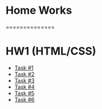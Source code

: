 # Home Works
==============  
 
 HW1  (HTML/CSS)
 ==============  
  - [Task #1](https://codepen.io/olegchorpita/pen/VBmeEM)  
  - [Task #2](https://codepen.io/olegchorpita/pen/wxoYBN) 
  - [Task #3](https://codepen.io/olegchorpita/pen/mjOQbZ)
  - [Task #4](https://codepen.io/olegchorpita/pen/wxoaNK)
  - [Task #5](https://codepen.io/olegchorpita/pen/jpyOEM)
  - [Task #6](https://codepen.io/olegchorpita/pen/ejggZG)
  
